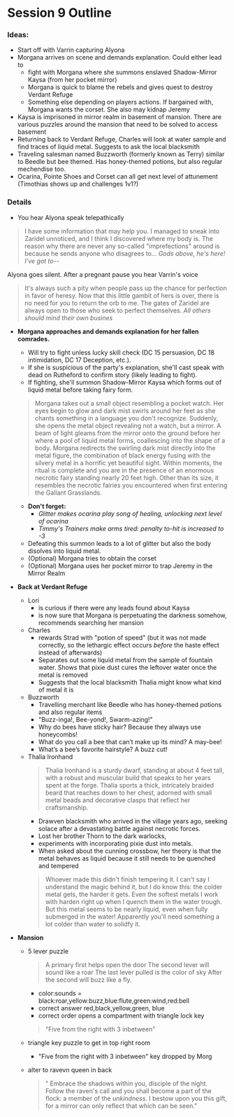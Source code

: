 # Session 9 Outline

### Ideas:
- Start off with Varrin capturing Alyona
- Morgana arrives on scene and demands explanation. Could either lead to 
  - fight with Morgana where she summons enslaved Shadow-Mirror Kaysa (from her pocket mirror)
  - Morgana is quick to blame the rebels and gives quest to destroy Verdant Refuge
  - Something else depending on players actions. If bargained with, Morgana wants the corset. She also may kidnap Jeremy
- Kaysa is imprisoned in mirror realm in basement of mansion. There are various puzzles around the mansion that need to be solved to access basement
- Returning back to Verdant Refuge, Charles will look at water sample and find traces of liquid metal. Suggests to ask the local blacksmith 
- Traveling salesman named Buzzworth (formerly known as Terry) similar to Beedle but bee themed. Has honey-themed potions, but also regular mechendise too. 
- Ocarina, Pointe Shoes and Corset can all get next level of attunement (Timothias shows up and challenges 1v1?)

### Details
- You hear Alyona speak telepathically 
> I have some information that may help you. I managed to sneak into Zaridel unnoticed, and I think I discovered where my body is. The reason why there are never any so-called "imprefections" around is because he sends anyone who disagrees to... *Gods above, he's here! I've got to--* 
 
Alyona goes silent. After a pregnant pause you hear Varrin's voice
   > It's always such a pity when people pass up the chance for perfection in favor of heresy. Now that this little gambit of hers is over, there is no need for you to return the orb to me. The gates of Zaridel are always open to those who seek to perfect themselves. *All others should mind their own busines*

- **Morgana approaches and demands explanation for her fallen comrades.**
  -  Will try to fight unless lucky skill check (DC 15 persuasion, DC 18 intimidation, DC 17 Deception, etc.).  
  -  If she is suspicious of the party's explanation, she'll cast speak with dead on Rutheford to confirm story (likely leading to fight).
  -  If fighting, she'll summon Shadow-Mirror Kaysa which forms out of liquid metal before taking fairy form.
   > Morgana takes out a small object resembling a pocket watch. Her eyes begin to glow and dark mist swirls around her feet as she chants something in a language you don't recognize. Suddenly, she opens the metal object revealing not a watch, but a mirror. A beam of light gleams from the mirror onto the ground before her where a pool of liquid metal forms, coallescing into the shape of a body. Morgana redirects the swirling dark mist directly into the metal figure, the combination of black energy fusing with the silvery metal in a horrific yet beautiful sight. Within moments, the ritual is complete and you are in the presence of an enormous necrotic fairy standing nearly 20 feet high. Other than its size, it resembles the necrotic fairies you encountered when first entering the Gallant Grasslands. 
   -  **Don't forget:** 
      -  *Glitter makes ocarina play song of healing, unlocking next level of ocarina*
      -  *Timmy's Trainers make arms tired: penalty to-hit is increased to -3*
  -   Defeating this summon leads to a lot of glitter but also the body disolves into liquid metal.  
  - (Optional) Morgana tries to obtain the corset
  - (Optional) Morgana uses her pocket mirror to trap Jeremy in the Mirror Realm
&nbsp;

- **Back at Verdant Refuge**
  - Lori 
    - is curious if there were any leads found about Kaysa
    - is now sure that Morgana is perpetuating the darkness somehow, recommends searching her mansion
  - Charles 
    - rewards Strad with "potion of speed" (but it was not made correctly, so the lethargic effect occurs *before* the haste effect instead of afterwards)
    - Separates out some liquid metal from the sample of fountain water. Shows that pixie dust cures the leftover water once the metal is removed
    - Suggests that the local blacksmith Thalia might know what kind of metal it is
  - Buzzworth
    - Travelling merchant like Beedle who has honey-themed potions and also regular items
    - "Buzz-inga!, Bee-yond!, Swarm-azing!" 
    - Why do bees have sticky hair? Because they always use honeycombs!
    - What do you call a bee that can’t make up its mind? A may-bee!
    - What’s a bee’s favorite hairstyle? A buzz cut!
  - Thalia Ironhand
    > Thalia Ironhand is a sturdy dwarf, standing at about 4 feet tall, with a robust and muscular build that speaks to her years spent at the forge.  Thalia sports a thick, intricately braided beard that reaches down to her chest, adorned with small metal beads and decorative clasps that reflect her craftsmanship.
    - Drawven blacksmith  who arrived in the village years ago, seeking solace after a devastating battle against necrotic forces. 
    - Lost her brother Thorn to the dark warlocks, 
    - experiments with incorporating pixie dust into metals. 
    - When asked about the cunning crossbow, her theory is that the metal behaves as liquid because it still needs to be quenched and tempered
    > Whoever made this didn't finish tempering it. I can't say I understand the magic behind it, but I do know this: the colder metal gets, the harder it gets. Even the softest metals I work with harden right up when I quench them in the water trough. But this metal seems to be nearly liquid, even when fully submerged in the water! Apparently you'll need something a lot colder than water to solidfy it.

- **Mansion**
  - 5 lever puzzle
    > A primary first helps open the door
    The second lever will sound like a roar
    The last lever pulled is the color of sky
    After the second will buzz like a fly.
    - color:sounds = black:roar,yellow:buzz,blue:flute,green:wind,red:bell
    - correct answer red,black,yellow,green, blue
    - correct order opens a compartment with triangle lock key 
    > "Five from the right with 3 inbetween"

  - triangle key puzzle to get in top right room
    - "Five from the right with 3 inbetween" key dropped by Morg
  - alter to ravevn queen in back
    > " Embrace the shadows within you, disciple of the night. Follow the raven's call and you shall become a part of the flock: a member of the *unkindness*.  I bestow upon you this gift, for a mirror can only reflect that which can be seen."